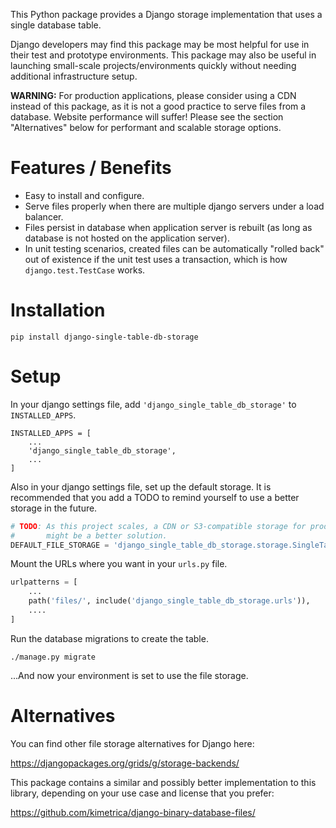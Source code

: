 This Python package provides a Django storage implementation that uses a single database table.

Django developers may find this package may be most helpful for use in their test and prototype environments.
This package may also be useful in launching small-scale projects/environments quickly without needing additional infrastructure setup.

**WARNING:** For production applications, please consider using a CDN instead of this package, as it is not a good practice to serve files from a database. Website performance will suffer! Please see the section "Alternatives" below for performant and scalable storage options.

# Features / Benefits

* Easy to install and configure.
* Serve files properly when there are multiple django servers under a load balancer.
* Files persist in database when application server is rebuilt (as long as database is not hosted on the application server).
* In unit testing scenarios, created files can be automatically "rolled back" out of existence if the unit test uses a transaction, which is how `django.test.TestCase` works.


# Installation


```shell
pip install django-single-table-db-storage
```

# Setup

In your django settings file, add `'django_single_table_db_storage'` to `INSTALLED_APPS`.

```python3
INSTALLED_APPS = [
    ...
    'django_single_table_db_storage',
    ...
]
```

Also in your django settings file, set up the default storage. It is recommended that you add a TODO to remind yourself to use a better storage in the future.

```python
# TODO: As this project scales, a CDN or S3-compatible storage for production
#       might be a better solution.
DEFAULT_FILE_STORAGE = 'django_single_table_db_storage.storage.SingleTableDbFileStorage'
```

Mount the URLs where you want in your `urls.py` file.

```python
urlpatterns = [
    ... 
    path('files/', include('django_single_table_db_storage.urls')),
    ....
]
```

Run the database migrations to create the table.

```shell
./manage.py migrate
```

...And now your environment is set to use the file storage.


# Alternatives

You can find other file storage alternatives for Django here:

https://djangopackages.org/grids/g/storage-backends/


This package contains a similar and possibly better implementation to this library, depending on your use case and license that you prefer:

https://github.com/kimetrica/django-binary-database-files/

